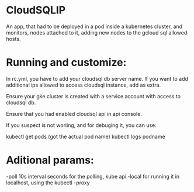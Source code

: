 

CloudSQLIP
====

An app, that had to be deployed in a pod inside a kubernetes cluster, and 
monitors, nodes attached to it, adding new nodes to the gcloud sql allowed
hosts.

Running and customize:
=====

In rc.yml, you have to add your cloudsql db server name. If you want to add
additional ips allowed to access cloudsql instance, add as extra.

Ensure your gke cluster is created with a service account with access to
cloudsql db.

Ensure that you had enabled cloudsql api in api console.


If you suspect is not woriing, and for debuging it, you can use:

kubectl get pods (got the actual pod name)
kubectl logs podname


Aditional params:
====

-poll 10s interval seconds for the polling, kube api 
-local for running it in localhost, using the kubectl -proxy 




